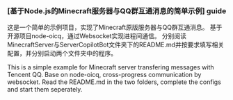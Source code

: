 ### [基于Node.js的Minecraft服务器与QQ群互通消息的简单示例] guide

这是一个简单的示例项目，实现了Minecraft原版服务器与QQ群互通消息。
基于开源项目node-oicq，通过Websocket实现进程间通信。
分别阅读MinecraftServer与ServerCopilotBot文件夹下的README.md并按要求填写相关配置，并分别启动两个文件夹中的程序。

This is a simple example for Minecraft server transfering messages with Tencent QQ.
Base on node-oicq, cross-progress communication by websocket.
Read the README.md in the two folders, complete the configs and start them seperately.